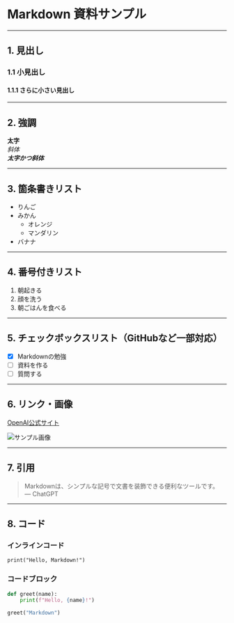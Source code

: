 # Markdown 資料サンプル

---

## 1. 見出し

### 1.1 小見出し

#### 1.1.1 さらに小さい見出し

---

## 2. 強調

**太字**  
*斜体*  
***太字かつ斜体***

---

## 3. 箇条書きリスト

- りんご
- みかん
  - オレンジ
  - マンダリン
- バナナ

---

## 4. 番号付きリスト

1. 朝起きる
2. 顔を洗う
3. 朝ごはんを食べる

---

## 5. チェックボックスリスト（GitHubなど一部対応）

- [x] Markdownの勉強
- [ ] 資料を作る
- [ ] 質問する

---

## 6. リンク・画像

[OpenAI公式サイト](https://openai.com)

![サンプル画像](https://placehold.jp/24/cc9999/993333/200x100.png?text=Sample+Image)

---

## 7. 引用

> Markdownは、シンプルな記号で文書を装飾できる便利なツールです。  
> — ChatGPT

---

## 8. コード

### インラインコード

`print("Hello, Markdown!")`

### コードブロック

```python
def greet(name):
    print(f"Hello, {name}!")

greet("Markdown")